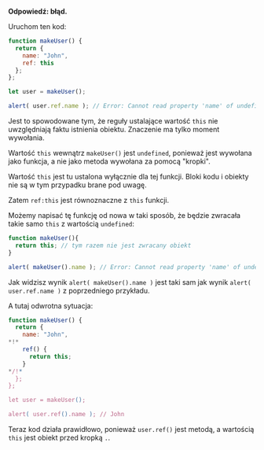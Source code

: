 **Odpowiedź: błąd.**

Uruchom ten kod:
```js run
function makeUser() {
  return {
    name: "John",
    ref: this
  };
};

let user = makeUser();

alert( user.ref.name ); // Error: Cannot read property 'name' of undefined
```

Jest to spowodowane tym, że reguły ustalające wartość `this` nie uwzględniają faktu istnienia obiektu. Znaczenie ma tylko moment wywołania.

Wartość `this` wewnątrz `makeUser()` jest `undefined`, ponieważ jest wywołana jako funkcja, a nie jako metoda wywołana za pomocą "kropki".

Wartość `this` jest tu ustalona wyłącznie dla tej funkcji. Bloki kodu i obiekty nie są w tym przypadku brane pod uwagę.

Zatem `ref:this` jest równoznaczne z `this` funkcji.

Możemy napisać tę funkcję od nowa w taki sposób, że będzie zwracała takie samo `this` z wartością `undefined`:

```js run
function makeUser(){
  return this; // tym razem nie jest zwracany obiekt
}

alert( makeUser().name ); // Error: Cannot read property 'name' of undefined
```
Jak widzisz wynik `alert( makeUser().name )` jest taki sam jak wynik `alert( user.ref.name )` z poprzedniego przykładu.

A tutaj odwrotna sytuacja:

```js run
function makeUser() {
  return {
    name: "John",
*!*
    ref() {
      return this;
    }
*/!*
  };
};

let user = makeUser();

alert( user.ref().name ); // John
```

Teraz kod działa prawidłowo, ponieważ `user.ref()` jest metodą, a wartością `this` jest obiekt przed kropką `.`. 

